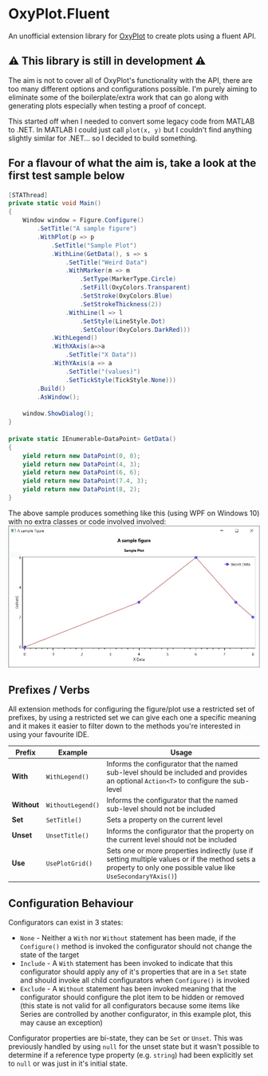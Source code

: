 # OxyPlot.Fluent
An unofficial extension library for [OxyPlot](https://github.com/oxyplot/oxyplot) to create plots using a fluent API.

## ⚠ This library is still in development ⚠
The aim is not to cover all of OxyPlot's functionality with the API, there are too many different options and configurations possible. I'm purely aiming to eliminate some of the boilerplate/extra work that can go along with generating plots especially when testing a proof of concept.

This started off when I needed to convert some legacy code from MATLAB to .NET. In MATLAB I could just call `plot(x, y)` but I couldn't find anything slightly similar for .NET... so I decided to build something.

## For a flavour of what the aim is, take a look at the first test sample below
```c#
[STAThread]
private static void Main()
{
    Window window = Figure.Configure()
        .SetTitle("A sample figure")
        .WithPlot(p => p
            .SetTitle("Sample Plot")
            .WithLine(GetData(), s => s
                .SetTitle("Weird Data")
                .WithMarker(m => m
                    .SetType(MarkerType.Circle)
                    .SetFill(OxyColors.Transparent)
                    .SetStroke(OxyColors.Blue)
                    .SetStrokeThickness(2))
                .WithLine(l => l
                    .SetStyle(LineStyle.Dot)
                    .SetColour(OxyColors.DarkRed)))
            .WithLegend()
            .WithXAxis(a=>a
                .SetTitle("X Data"))
            .WithYAxis(a => a
                .SetTitle("(values)")
                .SetTickStyle(TickStyle.None)))
        .Build()
        .AsWindow();

    window.ShowDialog();
}

private static IEnumerable<DataPoint> GetData()
{
    yield return new DataPoint(0, 0);
    yield return new DataPoint(4, 3);
    yield return new DataPoint(6, 6);
    yield return new DataPoint(7.4, 3);
    yield return new DataPoint(8, 2);
}
```

The above sample produces something like this (using WPF on Windows 10) with no extra classes or code involved involved:
![sample-plot](media/simple-sample.PNG)

## Prefixes / Verbs
All extension methods for configuring the figure/plot use a restricted set of prefixes, by using a restricted set we can give each one a specific meaning and it makes it easier to filter down to the methods you're interested in using your favourite IDE.

| Prefix | Example | Usage |
|----|----|----|
| **With** | `WithLegend()` | Informs the configurator that the named sub-level should be included and provides an optional `Action<T>` to configure the sub-level |
| **Without** | `WithoutLegend()` | Informs the configurator that the named sub-level should not be included |
| **Set** | `SetTitle()` | Sets a property on the current level |
| **Unset** | `UnsetTitle()` | Informs the configurator that the property on the current level should not be included |
| **Use** | `UsePlotGrid()` | Sets one or more properties indirectly (use if setting multiple values or if the method sets a property to only one possible value like `UseSecondaryYAxis()`) |

## Configuration Behaviour
Configurators can exist in 3 states:
- `None` - Neither a `With` nor `Without` statement has been made, if the `Configure()` method is invoked the configurator should not change the state of the target
- `Include` - A `With` statement has been invoked to indicate that this configurator should apply any of it's properties that are in a `Set` state and should invoke all child configurators when `Configure()` is invoked
- `Exclude` - A `Without` statement has been invoked meaning that the configurator should configure the plot item to be hidden or removed (this state is not valid for all configurators because some items like Series are controlled by another configurator, in this example plot, this may cause an exception)

Configurator properties are bi-state, they can be `Set` or `Unset`. This was previously handled by using `null` for the unset state but it wasn't possible to determine if a reference type property (e.g. `string`) had been explicitly set to `null` or was just in it's initial state.